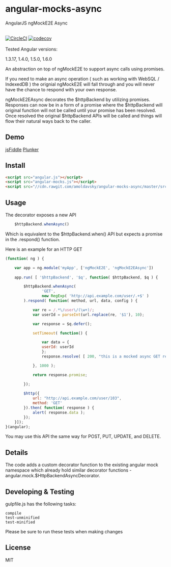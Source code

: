 # angular-mocks-async
AngularJS ngMockE2E Async
<br><br>

[![CircleCI](https://circleci.com/gh/amoldavsky/angular-mocks-async/tree/master.svg?style=shield)](https://circleci.com/gh/amoldavsky/angular-mocks-async)
[![codecov](https://codecov.io/gh/amoldavsky/angular-mocks-async/branch/master/graph/badge.svg)](https://codecov.io/gh/amoldavsky/angular-mocks-async)
<br><br>
Tested Angular versions:

1.3.17, 1.4.0, 1.5.0, 1.6.0


An abstraction on top of ngMockE2E to support async calls using promises. 

If you need to make an async operation ( such as working with WebSQL / IndexedDB ) the orignial ngMockE2E will fall through and you will never have the chance to respond with your own response.

ngMockE2EAsync decorates the $httpBackend by utilizing promises. Responses can now be in a form of a promise where the $httpBackend will original function will not be called until your promise has been resolved. Once resolved the original $httpBackend APIs will be called and things will flow their natural ways back to the caller.

## Demo
[jsFiddle](https://jsfiddle.net/amoldavsky/omw8m23L/) [Plunker](https://plnkr.co/edit/IWtaW9?p=preview)

## Install

```html
<script src="angular.js"></script>
<script src="angular-mocks.js"></script>
<script src="//cdn.rawgit.com/amoldavsky/angular-mocks-async/master/src/angular-mocks-async.js"></script>
```

## Usage

The decorator exposes a new API
```javascript
	$httpBackend.whenAsync()
```
Which is equivalent to the $httpBackend.when() API but expects a promise in the .respond() function.

Here is an example for an HTTP GET
```javascript
(function( ng ) {

	var app = ng.module('myApp', ['ngMockE2E', 'ngMockE2EAsync'])
	
	app.run( [ '$httpBackend', '$q', function( $httpBackend, $q ) {

		$httpBackend.whenAsync(
			    'GET',
			    new RegExp( 'http://api.example.com/user/.+$' )
		).respond( function( method, url, data, config ) {

			var re = /.*\/user\/(\w+)/;
			var userId = parseInt(url.replace(re, '$1'), 10);

			var response = $q.defer();

			setTimeout( function() {

			    var data = {
				userId: userId
			    };
			    response.resolve( [ 200, "this is a mocked async GET response", "123" ] );

			}, 1000 );

			return response.promise;

		});
		
		$http({
			url: "http://api.example.com/user/103",
			method: 'GET'
		}).then( function( response ) {
			alert( response.data );
		});
	}]);
}(angular);
```
You may use this API the same way for POST, PUT, UPDATE, and DELETE.

## Details

The code adds a custom decorator function to the existing angular mock namespace which already hold similar decorator functions - angular.mock.$HttpBackendAsyncDecorator.

## Developing & Testing

gulpfile.js has the following tasks:
```
compile
test-unminified
test-minified
```
Please be sure to run these tests when making changes


## License
MIT
